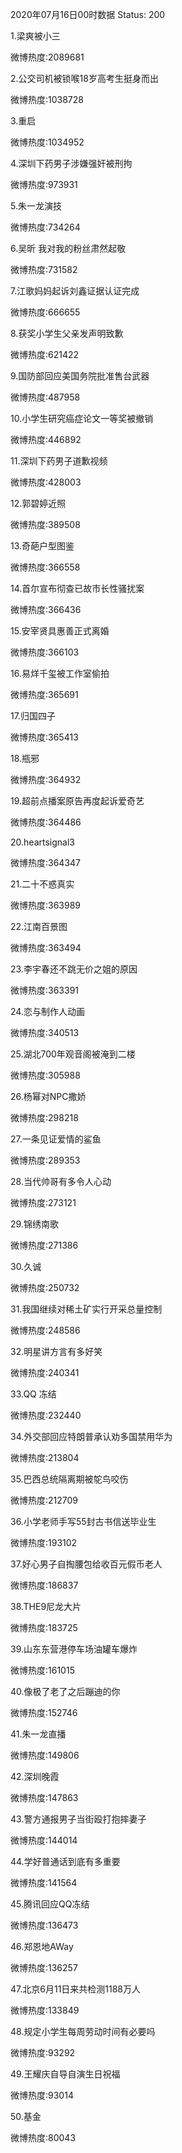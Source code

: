 2020年07月16日00时数据
Status: 200

1.梁爽被小三

微博热度:2089681

2.公交司机被锁喉18岁高考生挺身而出

微博热度:1038728

3.重启

微博热度:1034952

4.深圳下药男子涉嫌强奸被刑拘

微博热度:973931

5.朱一龙演技

微博热度:734264

6.吴昕 我对我的粉丝肃然起敬

微博热度:731582

7.江歌妈妈起诉刘鑫证据认证完成

微博热度:666655

8.获奖小学生父亲发声明致歉

微博热度:621422

9.国防部回应美国务院批准售台武器

微博热度:487958

10.小学生研究癌症论文一等奖被撤销

微博热度:446892

11.深圳下药男子道歉视频

微博热度:428003

12.郭碧婷近照

微博热度:389508

13.奇葩户型图鉴

微博热度:366558

14.首尔宣布彻查已故市长性骚扰案

微博热度:366436

15.安宰贤具惠善正式离婚

微博热度:366103

16.易烊千玺被工作室偷拍

微博热度:365691

17.归国四子

微博热度:365413

18.瓶邪

微博热度:364932

19.超前点播案原告再度起诉爱奇艺

微博热度:364486

20.heartsignal3

微博热度:364347

21.二十不惑真实

微博热度:363989

22.江南百景图

微博热度:363494

23.李宇春还不跳无价之姐的原因

微博热度:363391

24.恋与制作人动画

微博热度:340513

25.湖北700年观音阁被淹到二楼

微博热度:305988

26.杨幂对NPC撒娇

微博热度:298218

27.一条见证爱情的鲨鱼

微博热度:289353

28.当代帅哥有多令人心动

微博热度:273121

29.锦绣南歌

微博热度:271386

30.久诚

微博热度:250732

31.我国继续对稀土矿实行开采总量控制

微博热度:248586

32.明星讲方言有多好笑

微博热度:240341

33.QQ 冻结

微博热度:232440

34.外交部回应特朗普承认劝多国禁用华为

微博热度:213804

35.巴西总统隔离期被鸵鸟咬伤

微博热度:212709

36.小学老师手写55封古书信送毕业生

微博热度:193102

37.好心男子自掏腰包给收百元假币老人

微博热度:186837

38.THE9尼龙大片

微博热度:183725

39.山东东营港停车场油罐车爆炸

微博热度:161015

40.像极了老了之后蹦迪的你

微博热度:152746

41.朱一龙直播

微博热度:149806

42.深圳晚霞

微博热度:147863

43.警方通报男子当街殴打抱摔妻子

微博热度:144014

44.学好普通话到底有多重要

微博热度:141564

45.腾讯回应QQ冻结

微博热度:136473

46.郑恩地AWay

微博热度:136257

47.北京6月11日来共检测1188万人

微博热度:133849

48.规定小学生每周劳动时间有必要吗

微博热度:93292

49.王耀庆自导自演生日祝福

微博热度:93014

50.基金

微博热度:80043

